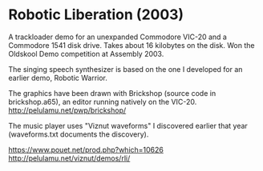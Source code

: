 # Robotic Liberation (2003)

A trackloader demo for an unexpanded Commodore VIC-20 and a Commodore 1541
disk drive. Takes about 16 kilobytes on the disk. Won the Oldskool Demo
competition at Assembly 2003.

The singing speech synthesizer is based on the one I developed for an
earlier demo, Robotic Warrior.

The graphics have been drawn with Brickshop (source code in brickshop.a65),
an editor running natively on the VIC-20. http://pelulamu.net/pwp/brickshop/

The music player uses "Viznut waveforms" I discovered earlier that year
(waveforms.txt documents the discovery).

https://www.pouet.net/prod.php?which=10626
http://pelulamu.net/viznut/demos/rli/
